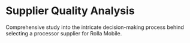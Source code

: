 # Supplier Quality Analysis
Comprehensive study into the intricate decision-making process behind selecting a processor supplier for Rolla Mobile.
